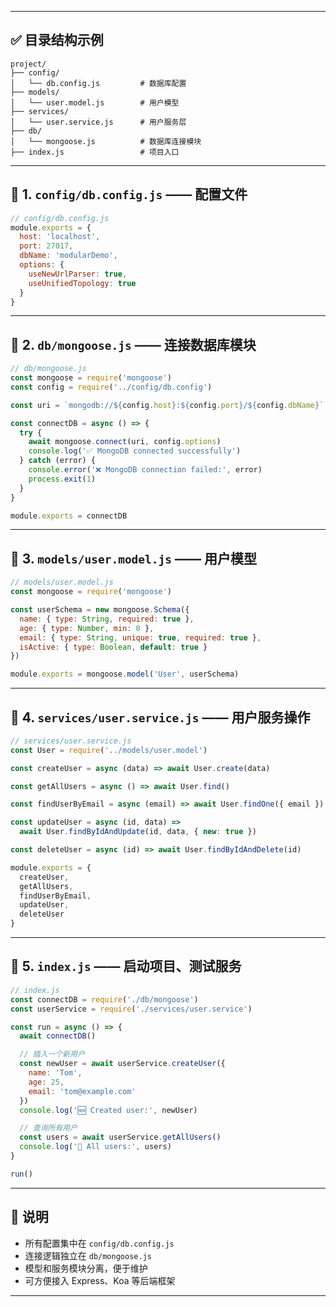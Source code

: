 
---

## ✅ 目录结构示例

```
project/
├── config/
│   └── db.config.js         # 数据库配置
├── models/
│   └── user.model.js        # 用户模型
├── services/
│   └── user.service.js      # 用户服务层
├── db/
│   └── mongoose.js          # 数据库连接模块
├── index.js                 # 项目入口
```

---

## 📁 1. `config/db.config.js` —— 配置文件

```js
// config/db.config.js
module.exports = {
  host: 'localhost',
  port: 27017,
  dbName: 'modularDemo',
  options: {
    useNewUrlParser: true,
    useUnifiedTopology: true
  }
}
```

---

## 📁 2. `db/mongoose.js` —— 连接数据库模块

```js
// db/mongoose.js
const mongoose = require('mongoose')
const config = require('../config/db.config')

const uri = `mongodb://${config.host}:${config.port}/${config.dbName}`

const connectDB = async () => {
  try {
    await mongoose.connect(uri, config.options)
    console.log('✅ MongoDB connected successfully')
  } catch (error) {
    console.error('❌ MongoDB connection failed:', error)
    process.exit(1)
  }
}

module.exports = connectDB
```

---

## 📁 3. `models/user.model.js` —— 用户模型

```js
// models/user.model.js
const mongoose = require('mongoose')

const userSchema = new mongoose.Schema({
  name: { type: String, required: true },
  age: { type: Number, min: 0 },
  email: { type: String, unique: true, required: true },
  isActive: { type: Boolean, default: true }
})

module.exports = mongoose.model('User', userSchema)
```

---

## 📁 4. `services/user.service.js` —— 用户服务操作

```js
// services/user.service.js
const User = require('../models/user.model')

const createUser = async (data) => await User.create(data)

const getAllUsers = async () => await User.find()

const findUserByEmail = async (email) => await User.findOne({ email })

const updateUser = async (id, data) =>
  await User.findByIdAndUpdate(id, data, { new: true })

const deleteUser = async (id) => await User.findByIdAndDelete(id)

module.exports = {
  createUser,
  getAllUsers,
  findUserByEmail,
  updateUser,
  deleteUser
}
```

---

## 📁 5. `index.js` —— 启动项目、测试服务

```js
// index.js
const connectDB = require('./db/mongoose')
const userService = require('./services/user.service')

const run = async () => {
  await connectDB()

  // 插入一个新用户
  const newUser = await userService.createUser({
    name: 'Tom',
    age: 25,
    email: 'tom@example.com'
  })
  console.log('🆕 Created user:', newUser)

  // 查询所有用户
  const users = await userService.getAllUsers()
  console.log('👥 All users:', users)
}

run()
```

---

## 📝 说明

- 所有配置集中在 `config/db.config.js`
- 连接逻辑独立在 `db/mongoose.js`
- 模型和服务模块分离，便于维护
- 可方便接入 Express、Koa 等后端框架

---